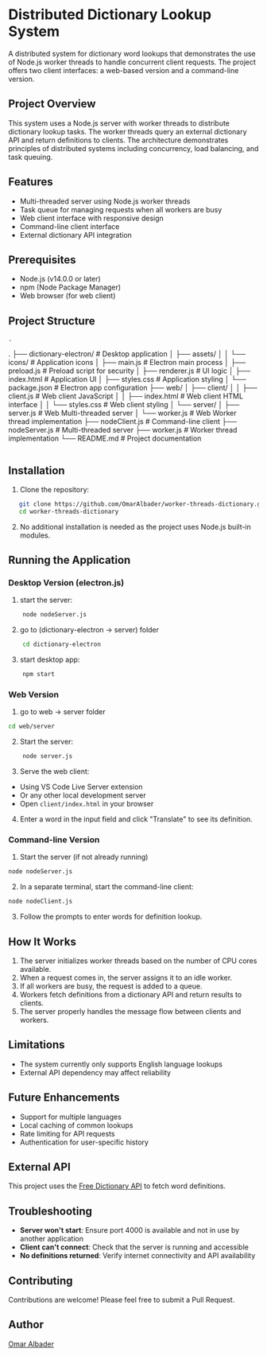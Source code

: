 # Distributed Dictionary Lookup System

A distributed system for dictionary word lookups that demonstrates the use of Node.js worker threads to handle concurrent client requests. The project offers two client interfaces: a web-based version and a command-line version.

## Project Overview

This system uses a Node.js server with worker threads to distribute dictionary lookup tasks. The worker threads query an external dictionary API and return definitions to clients. The architecture demonstrates principles of distributed systems including concurrency, load balancing, and task queuing.

## Features

- Multi-threaded server using Node.js worker threads
- Task queue for managing requests when all workers are busy
- Web client interface with responsive design
- Command-line client interface
- External dictionary API integration

## Prerequisites

- Node.js (v14.0.0 or later)
- npm (Node Package Manager)
- Web browser (for web client)

## Project Structure

```
.
```

.
├── dictionary-electron/ # Desktop application
│ ├── assets/
│ │ └── icons/ # Application icons
│ ├── main.js # Electron main process
│ ├── preload.js # Preload script for security
│ ├── renderer.js # UI logic
│ ├── index.html # Application UI
│ ├── styles.css # Application styling
│ └── package.json # Electron app configuration
├── web/
│ ├── client/
│ │ ├── client.js # Web client JavaScript
│ │ ├── index.html # Web client HTML interface
│ │ └── styles.css # Web client styling
│ └── server/
│ ├── server.js # Web Multi-threaded server
│ └── worker.js # Web Worker thread implementation
├── nodeClient.js # Command-line client
├── nodeServer.js # Multi-threaded server
├── worker.js # Worker thread implementation
└── README.md # Project documentation

```

```

## Installation

1. Clone the repository:

```bash
   git clone https://github.com/OmarAlbader/worker-threads-dictionary.git
   cd worker-threads-dictionary
```

2. No additional installation is needed as the project uses Node.js built-in modules.

## Running the Application

### Desktop Version (electron.js)

1. start the server:

```bash
    node nodeServer.js
```

2. go to (dictionary-electron -> server) folder

```bash
    cd dictionary-electron
```

3. start desktop app:

```bash
    npm start
```

### Web Version

1. go to web -> server folder

```bash
cd web/server
```

2. Start the server:

```bash
    node server.js
```

3. Serve the web client:

- Using VS Code Live Server extension
- Or any other local development server
- Open `client/index.html` in your browser

4. Enter a word in the input field and click "Translate" to see its definition.

### Command-line Version

1. Start the server (if not already running)

```bash
node nodeServer.js
```

2. In a separate terminal, start the command-line client:

```bash
node nodeClient.js
```

3. Follow the prompts to enter words for definition lookup.

## How It Works

1. The server initializes worker threads based on the number of CPU cores available.
2. When a request comes in, the server assigns it to an idle worker.
3. If all workers are busy, the request is added to a queue.
4. Workers fetch definitions from a dictionary API and return results to clients.
5. The server properly handles the message flow between clients and workers.

## Limitations

- The system currently only supports English language lookups
- External API dependency may affect reliability

## Future Enhancements

- Support for multiple languages
- Local caching of common lookups
- Rate limiting for API requests
- Authentication for user-specific history

## External API

This project uses the [Free Dictionary API](https://dictionaryapi.dev/) to fetch word definitions.

## Troubleshooting

- **Server won't start**: Ensure port 4000 is available and not in use by another application
- **Client can't connect**: Check that the server is running and accessible
- **No definitions returned**: Verify internet connectivity and API availability

## Contributing

Contributions are welcome! Please feel free to submit a Pull Request.

## Author

[Omar Albader](https://github.com/OmarAlbader)
